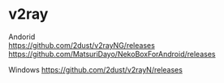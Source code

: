 # v2ray

Andorid  
https://github.com/2dust/v2rayNG/releases  
https://github.com/MatsuriDayo/NekoBoxForAndroid/releases

Windows
https://github.com/2dust/v2rayN/releases
